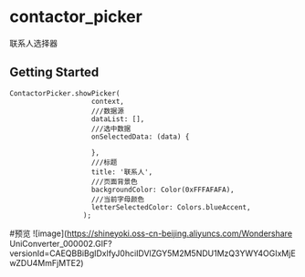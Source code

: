 # contactor_picker

联系人选择器

## Getting Started

```
ContactorPicker.showPicker(
                    context,
                    ///数据源
                    dataList: [],
                    ///选中数据
                    onSelectedData: (data) {

                    },
                    ///标题
                    title: '联系人',
                    ///页面背景色
                    backgroundColor: Color(0xFFFAFAFA),
                    ///当前字母颜色
                    letterSelectedColor: Colors.blueAccent,
                  );
```
#预览
![image](https://shineyoki.oss-cn-beijing.aliyuncs.com/Wondershare UniConverter_000002.GIF?versionId=CAEQBBiBgIDxlfyJ0hciIDVlZGY5M2M5NDU1MzQ3YWY4OGIxMjEwZDU4MmFjMTE2)

